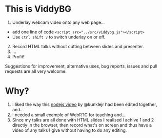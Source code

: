 This is ViddyBG
===============

1. Underlay webcam video onto any web page...
 * add one line of code `<script src="../src/viddybg.js"></script>`
 * Use <code>ctrl shift v</code> to switch underlay on or off.
2. Record HTML talks without cutting between slides and presenter.
3. ...
4. Profit!

Suggestions for improvement, alternative uses, bug reports, issues and pull requests are all very welcome.

Why?
====

1. I liked the way this [nodejs video](https://www.youtube.com/watch?v=L0pjVcIsU6A) by @kunklejr had been edited together, and...
2. I needed a small example of WebRTC for teaching and...
3. Since my talks are all done with HTML slides I realised I achive 1 and 2 directly in the browser, then record what's on screen and thus have a video of any talks I give without having to do any editing.

